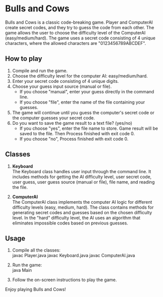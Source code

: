 # Bulls and Cows

Bulls and Cows is a classic code-breaking game. Player and ComputerAI create secret codes, and they try to guess the code from each other. The game allows the user to choose the difficulty level of the ComputerAI (easy/medium/hard). The game uses a secret code consisting of 4 unique characters, where the allowed characters are "0123456789ABCDEF".

## How to play
1. Compile and run the game.
2. Choose the difficulty level for the computer AI: easy/medium/hard.
3. Enter your secret code consisting of 4 unique digits.
4. Choose your guess input source (manual or file).
    - If you choose "manual", enter your guess directly in the command line.
    - If you choose "file", enter the name of the file containing your guesses.
5. The game will continue until you guess the computer's secret code or the computer guesses your secret code.
6. Do you want to save the game result to a text file? (yes/no)
    - If you choose "yes", enter the file name to store. Game result will be saved to the file. Then Process finished with exit code 0.
    - If you choose "no", Process finished with exit code 0.

## Classes

1. **Keyboard**  
The Keyboard class handles user input through the command line. It includes methods for getting the AI difficulty level, user secret code, user guess, user guess source (manual or file), file name, and reading the file.

2. **ComputerAI**  
The ComputerAI class implements the computer AI logic for different difficulty levels (easy, medium, hard). The class contains methods for generating secret codes and guesses based on the chosen difficulty level. In the "hard" difficulty level, the AI uses an algorithm that eliminates impossible codes based on previous guesses.

## Usage

1. Compile all the classes:  
javac Player.java
javac Keyboard.java
javac ComputerAI.java

2. Run the game:  
java Main

3. Follow the on-screen instructions to play the game.

Enjoy playing Bulls and Cows!

